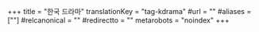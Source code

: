 +++
title = "한국 드라마"
translationKey = "tag-kdrama"
#url = ""
#aliases = [""]
#relcanonical = ""
#redirectto = ""
metarobots = "noindex"
+++
